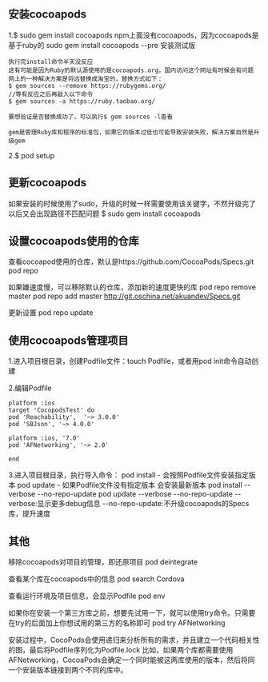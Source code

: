 
## 安装cocoapods
1.$ sudo gem install cocoapods
npm上面没有cocoapods，因为cocoapods是基于ruby的
sudo gem install cocoapods --pre 安装测试版
```
执行完install命令半天没反应
这有可能是因为Ruby的默认源使用的是cocoapods.org，国内访问这个网址有时候会有问题
网上的一种解决方案是将远替换成淘宝的，替换方式如下：
$ gem sources --remove https://rubygems.org/
//等有反应之后再敲入以下命令
$ gem sources -a https://ruby.taobao.org/

要想验证是否替换成功了，可以执行$ gem sources -l查看

gem是管理Ruby库和程序的标准包，如果它的版本过低也可能导致安装失败，解决方案自然是升级gem
```

2.$ pod setup



## 更新cocoapods
如果安装的时候使用了sudo，升级的时候一样需要使用该关键字，不然升级完了以后又会出现路径不匹配问题
$ sudo gem install cocoapods


## 设置cocoapods使用的仓库
查看cocoapod使用的仓库，默认是https://github.com/CocoaPods/Specs.git
pod repo

如果嫌速度慢，可以移除默认的仓库，添加新的速度更快的库
pod repo remove master
pod repo add master http://git.oschina.net/akuandev/Specs.git

更新设置
pod repo update


## 使用cocoapods管理项目
1.进入项目根目录，创建Podfile文件：touch Podfile，或者用pod init命令自动创建

2.编辑Podfile
```
platform :ios
target 'CocopodsTest' do
pod 'Reachability',  '~> 3.0.0'
pod 'SBJson', '~> 4.0.0'

platform :ios, '7.0'
pod 'AFNetworking', '~> 2.0'

end
```

3.进入项目根目录，执行导入命令：
pod install - 会按照Podfile文件安装指定版本
pod update - 如果Podfile文件没有指定版本 会安装最新版本
pod install --verbose --no-repo-update
pod update --verbose --no-repo-update
--verbose:显示更多debug信息
--no-repo-update:不升级cocoapods的Specs库，提升速度



## 其他
移除cocoapods对项目的管理，即还原项目
pod deintegrate

查看某个库在cocoapods中的信息
pod search Cordova

查看运行环境及项目信息，会显示Podfile
pod env


如果你在安装一个第三方库之前，想要先试用一下，就可以使用try命令。只需要在try的后面加上你想试用的第三方的名称即可
pod try AFNetworking

安装过程中，CocoPods会使用递归来分析所有的需求，并且建立一个代码相关性的图，最后将Podfile序列化为Podfile.lock
比如，如果两个库都需要使用AFNetworking，CocoaPods会确定一个同时能被这两库使用的版本，然后将同一个安装版本链接到两个不同的库中。
